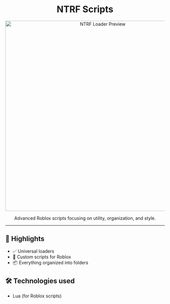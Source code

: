 <h1 align="center">
   NTRF Scripts 
</h1>

<p align="center">
  <img src="https://raw.githubusercontent.com/SeuUser/NTRF-scripts/main/media/preview.gif" alt="NTRF Loader Preview" width="600"/>
</p>

<p align="center">
  Advanced Roblox scripts focusing on utility, organization, and style.
  <br />
  
</p>

---

## 🚀 Highlights

- ✅ Universal loaders
- 🧠 Custom scripts for Roblox
- 📦 Everything organized into folders

## 🛠 Technologies used

- Lua (for Roblox scripts)



